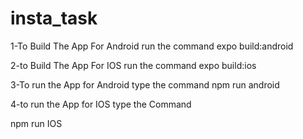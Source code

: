 # insta_task

1-To Build The App For Android run the command 
expo build:android

2-to Build The App For IOS run the command
expo build:ios

3-To run the App for Android type the command
npm run android

4-to run the App for IOS type the Command

npm run IOS

